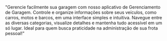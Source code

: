 "Gerencie facilmente sua garagem com nosso aplicativo de Gerenciamento de Garagem. Controle e organize informações sobre seus veículos, como carros, motos e barcos, em uma interface simples e intuitiva. Navegue entre as diversas categorias, visualize detalhes e mantenha tudo acessível em um só lugar. Ideal para quem busca praticidade na administração de sua frota pessoal!"
